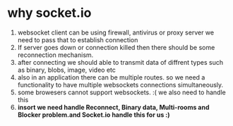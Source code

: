 # why socket.io
1. websocket client can be using firewall, antivirus or proxy server we need to pass that to establish connection
2. If server goes down or connection killed then there should be some reconnection mechanism.
3. after connecting we should able to transmit data of diffrent types such as binary, blobs, image, video etc
4. also in an application there can be multiple routes. so we need a functionality to have multiple websockets connections simultaneously.
5. some browesers cannot support websockets. :( we also need to handle this
6. **insort we need handle Reconnect, Binary data, Multi-rooms and Blocker problem.and Socket.io handle this for us :)** 